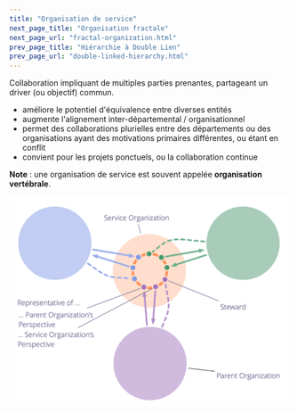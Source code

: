 ```yaml
---
title: "Organisation de service"
next_page_title: "Organisation fractale"
next_page_url: "fractal-organization.html"
prev_page_title: "Hiérarchie à Double Lien"
prev_page_url: "double-linked-hierarchy.html"
---
```



<div class="card summary"><div class="card-body">Collaboration impliquant de multiples parties prenantes, partageant un driver (ou objectif) commun.
</div></div>

- améliore le potentiel d'équivalence entre diverses entités
- augmente l'alignement inter-départemental / organisationnel
- permet des collaborations plurielles entre des départements ou des organisations ayant des  motivations primaires différentes, ou étant en conflit
- convient pour les projets ponctuels, ou la collaboration continue

**Note** : une organisation de service est souvent appelée **organisation vertébrale**.

![Organisation de Service](img/structural-patterns/service-organization-text.png)
